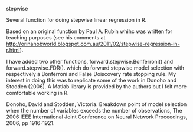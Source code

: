 stepwise

Several function for doing stepwise linear regression in R.

Based on an original function by  Paul A. Rubin whihc was written for teaching purposes 
(see his comments at http://orinanobworld.blogspot.com.au/2011/02/stepwise-regression-in-r.html).

I have added two other functions, forward.stepwise.Bonferroni() and forward.stepwise.FDR().
which do forward stepwise model selection with respectively a Bonferroni and False Doiscovery rate stopping rule.
My interest in doing this was to replicate some of the work in Donoho and Stodden (2006).
A Matlab library is provided by the authors but I felt more comfortable working in R.




Donoho, David and Stodden, Victoria. Breakdown point of model selection when the number of variables exceeds the number of observations,
The 2006 IEEE International Joint Conference on Neural Network Proceedings, 2006, pp 1916-1921.

